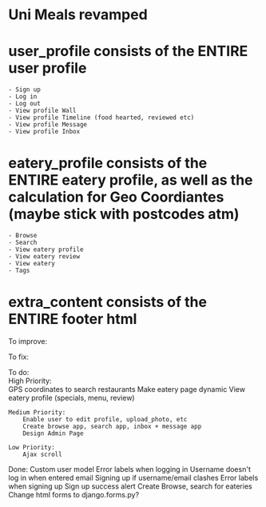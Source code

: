 # Uni Meals revamped

# user_profile consists of the ENTIRE user profile
	- Sign up
	- Log in
	- Log out
	- View profile Wall
	- View profile Timeline (food hearted, reviewed etc)
	- View profile Message
	- View profile Inbox 
	
# eatery_profile consists of the ENTIRE eatery profile, as well as the calculation for Geo Coordiantes (maybe stick with postcodes atm)
	- Browse
	- Search
	- View eatery profile
	- View eatery review
	- View eatery
	- Tags	
	
# extra_content consists of the ENTIRE footer html

To improve:	

To fix:

To do:		
	High Priority:		
		GPS coordinates to search restaurants
		Make eatery page dynamic
		View eatery profile (specials, menu, review)
	
	Medium Priority:
		Enable user to edit profile, upload_photo, etc
		Create browse app, search app, inbox + message app
		Design Admin Page	
		
	Low Priority:
		Ajax scroll

Done:
	Custom user model
	Error labels when logging in
	Username doesn't log in when entered email
	Signing up if username/email clashes
	Error labels when signing up
	Sign up success alert
	Create Browse, search for eateries
	Change html forms to django.forms.py?